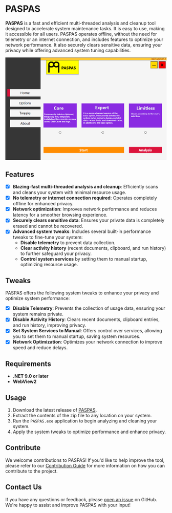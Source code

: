 ﻿# PASPAS

**PASPAS** is a fast and efficient multi-threaded analysis and cleanup tool designed to accelerate system maintenance tasks. It is easy to use, making it accessible for all users. PASPAS operates offline, without the need for telemetry or an internet connection, and includes features to optimize your network performance. It also securely clears sensitive data, ensuring your privacy while offering advanced system tuning capabilities.

![PASPAS Banner](https://github.com/berkaygediz/PASPAS/blob/master/paspas_banner_4.png)

## Features

- [x] **Blazing-fast multi-threaded analysis and cleanup**: Efficiently scans and cleans your system with minimal resource usage.
- [x] **No telemetry or internet connection required**: Operates completely offline for enhanced privacy.
- [x] **Network optimization**: Improves network performance and reduces latency for a smoother browsing experience.
- [x] **Securely clears sensitive data**: Ensures your private data is completely erased and cannot be recovered.
- [x] **Advanced system tweaks**: Includes several built-in performance tweaks to fine-tune your system:
  - **Disable telemetry** to prevent data collection.
  - **Clear activity history** (recent documents, clipboard, and run history) to further safeguard your privacy.
  - **Control system services** by setting them to manual startup, optimizing resource usage.

## Tweaks

PASPAS offers the following system tweaks to enhance your privacy and optimize system performance:

- [x] **Disable Telemetry**: Prevents the collection of usage data, ensuring your system remains private.
- [x] **Disable Activity History**: Clears recent documents, clipboard entries, and run history, improving privacy.
- [x] **Set System Services to Manual**: Offers control over services, allowing you to set them to manual startup, saving system resources.
- [x] **Network Optimization**: Optimizes your network connection to improve speed and reduce delays.

## Requirements

- **.NET 9.0 or later**
- **WebView2**

## Usage

1. Download the latest release of [PASPAS](https://github.com/berkaygediz/PASPAS/releases).
2. Extract the contents of the zip file to any location on your system.
3. Run the `PASPAS.exe` application to begin analyzing and cleaning your system.
4. Apply the system tweaks to optimize performance and enhance privacy.

## Contribute

We welcome contributions to PASPAS! If you'd like to help improve the tool, please refer to our [Contribution Guide](CONTRIBUTING.md) for more information on how you can contribute to the project.

## Contact Us

If you have any questions or feedback, please [open an issue](https://github.com/berkaygediz/PASPAS/issues) on GitHub. We're happy to assist and improve PASPAS with your input!
